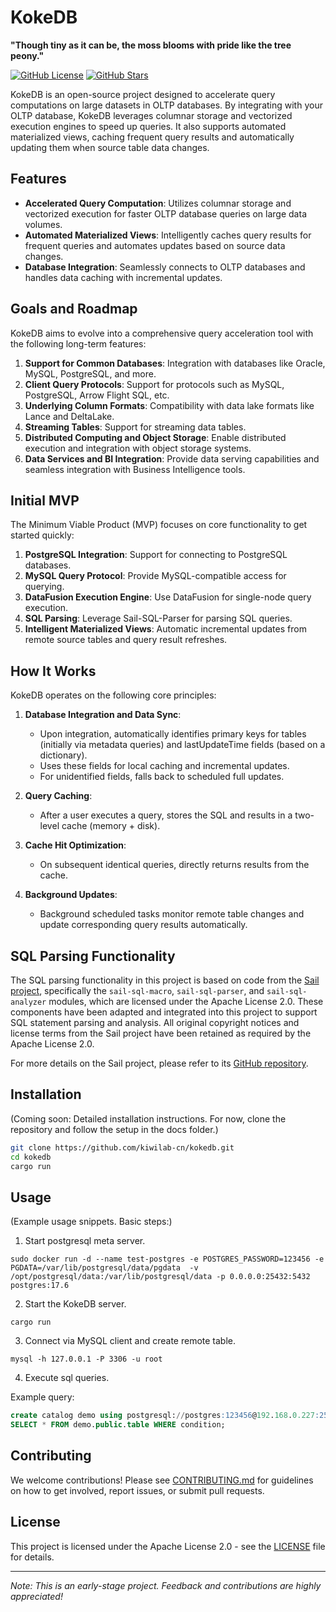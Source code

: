 # KokeDB

**"Though tiny as it can be, the moss blooms with pride like the tree peony."**

[![GitHub License](https://img.shields.io/badge/license-Apache%202.0-blue.svg)](https://github.com/kiwilab-cn/kokedb/blob/main/LICENSE)
[![GitHub Stars](https://img.shields.io/github/stars/kiwilab-cn/kokedb?style=social)](https://github.com/kiwilab-cn/kokedb/stargazers)

KokeDB is an open-source project designed to accelerate query computations on large datasets in OLTP databases. By integrating with your OLTP database, KokeDB leverages columnar storage and vectorized execution engines to speed up queries. It also supports automated materialized views, caching frequent query results and automatically updating them when source table data changes.

## Features

- **Accelerated Query Computation**: Utilizes columnar storage and vectorized execution for faster OLTP database queries on large data volumes.
- **Automated Materialized Views**: Intelligently caches query results for frequent queries and automates updates based on source data changes.
- **Database Integration**: Seamlessly connects to OLTP databases and handles data caching with incremental updates.

## Goals and Roadmap

KokeDB aims to evolve into a comprehensive query acceleration tool with the following long-term features:

1. **Support for Common Databases**: Integration with databases like Oracle, MySQL, PostgreSQL, and more.
2. **Client Query Protocols**: Support for protocols such as MySQL, PostgreSQL, Arrow Flight SQL, etc.
3. **Underlying Column Formats**: Compatibility with data lake formats like Lance and DeltaLake.
4. **Streaming Tables**: Support for streaming data tables.
5. **Distributed Computing and Object Storage**: Enable distributed execution and integration with object storage systems.
6. **Data Services and BI Integration**: Provide data serving capabilities and seamless integration with Business Intelligence tools.

## Initial MVP

The Minimum Viable Product (MVP) focuses on core functionality to get started quickly:

1. **PostgreSQL Integration**: Support for connecting to PostgreSQL databases.
2. **MySQL Query Protocol**: Provide MySQL-compatible access for querying.
3. **DataFusion Execution Engine**: Use DataFusion for single-node query execution.
4. **SQL Parsing**: Leverage Sail-SQL-Parser for parsing SQL queries.
5. **Intelligent Materialized Views**: Automatic incremental updates from remote source tables and query result refreshes.

## How It Works

KokeDB operates on the following core principles:

1. **Database Integration and Data Sync**:
   - Upon integration, automatically identifies primary keys for tables (initially via metadata queries) and lastUpdateTime fields (based on a dictionary).
   - Uses these fields for local caching and incremental updates.
   - For unidentified fields, falls back to scheduled full updates.

2. **Query Caching**:
   - After a user executes a query, stores the SQL and results in a two-level cache (memory + disk).

3. **Cache Hit Optimization**:
   - On subsequent identical queries, directly returns results from the cache.

4. **Background Updates**:
   - Background scheduled tasks monitor remote table changes and update corresponding query results automatically.

## SQL Parsing Functionality

The SQL parsing functionality in this project is based on code from the [Sail project](https://github.com/lakehq/sail.git), specifically the `sail-sql-macro`, `sail-sql-parser`, and `sail-sql-analyzer` modules, which are licensed under the Apache License 2.0. These components have been adapted and integrated into this project to support SQL statement parsing and analysis. All original copyright notices and license terms from the Sail project have been retained as required by the Apache License 2.0.

For more details on the Sail project, please refer to its [GitHub repository](https://github.com/lakehq/sail.git).

## Installation

(Coming soon: Detailed installation instructions. For now, clone the repository and follow the setup in the docs folder.)

```bash
git clone https://github.com/kiwilab-cn/kokedb.git
cd kokedb
cargo run
```

## Usage

(Example usage snippets. Basic steps:)

1. Start postgresql meta server.  
```sehll
sudo docker run -d --name test-postgres -e POSTGRES_PASSWORD=123456 -e PGDATA=/var/lib/postgresql/data/pgdata  -v /opt/postgresql/data:/var/lib/postgresql/data -p 0.0.0.0:25432:5432 postgres:17.6
```

2. Start the KokeDB server.  
```shell
cargo run
```
3. Connect via MySQL client and create remote table.  
```shell
mysql -h 127.0.0.1 -P 3306 -u root
```
4. Execute sql queries.  

Example query:  
```sql
create catalog demo using postgresql://postgres:123456@192.168.0.227:25432/postgres;
SELECT * FROM demo.public.table WHERE condition;
```

## Contributing

We welcome contributions! Please see [CONTRIBUTING.md](CONTRIBUTING.md) for guidelines on how to get involved, report issues, or submit pull requests.

## License

This project is licensed under the Apache License 2.0 - see the [LICENSE](LICENSE) file for details.

---

*Note: This is an early-stage project. Feedback and contributions are highly appreciated!*
